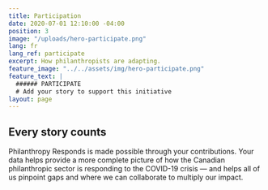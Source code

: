 ```yaml
---
title: Participation
date: 2020-07-01 12:10:00 -04:00
position: 3
image: "/uploads/hero-participate.png"
lang: fr
lang_ref: participate
excerpt: How philanthropists are adapting.
feature_image: "../../assets/img/hero-participate.png"
feature_text: |
  ###### PARTICIPATE
  # Add your story to support this initiative
layout: page
---
```


## Every story counts

Philanthropy Responds is made possible through your contributions. Your data helps provide a more complete picture of how the Canadian philanthropic sector is responding to the COVID-19 crisis — and helps all of us pinpoint gaps and where we can collaborate to multiply our impact.
